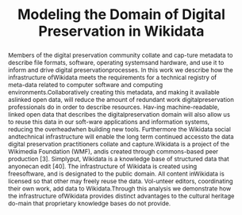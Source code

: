---
abstract: Members of the digital preservation community collate and cap-ture metadata
  to describe file formats, software, operating systemsand hardware, and use it to
  inform and drive digital preservationprocesses. In this work we describe how the
  infrastructure ofWikidata meets the requirements for a technical registry of meta-data
  related to computer software and computing environments.Collaboratively creating
  this metadata, and making it available aslinked open data, will reduce the amount
  of redundant work digitalpreservation professionals do in order to describe resources.
  Hav-ing machine-readable, linked open data that describes the digitalpreservation
  domain will also allow us to reuse this data in our soft-ware applications and information
  systems, reducing the overheadwhen building new tools. Furthermore the Wikidata
  social andtechnical infrastructure will enable the long term continued accessto
  the data digital preservation practitioners collate and capture.Wikidata is a project
  of the Wikimedia Foundation (WMF), andis created through commons-based peer production
  [3]. Simplyput, Wikidata is a knowledge base of structured data that anyonecan edit
  [40]. The infrastructure of Wikidata is created using freesoftware, and is designated
  to the public domain. All content inWikidata is licensed so that other may freely
  reuse the data. Vol-unteer editors, coordinating their own work, add data to Wikidata.Through
  this analysis we demonstrate how the infrastructure ofWikidata provides distinct
  advantages to the cultural heritage do-main that proprietary knowledge bases do
  not provide.
creators:
- Caron, Bertrand
- Thornton, Katherine
- Ledoux, Thomas
- Cochrane, Euan
- Wilson, Carl
date: null
document_url: https://services.phaidra.univie.ac.at/api/object/o:931058/download
grand_parent: iPRES
institutions:
- Open Preservation Foundation
- Yale University
- Bibliotheque nationale de France
keywords:
- kyoto
landing_page_url: https://phaidra.univie.ac.at/o:931058
language: eng
layout: publication
license: CC BY-SA 4.0 International
notes_url: null
parent: iPRES 2017
presentation_url: null
size: 999853
source_name: iPRES
title: Modeling the Domain of Digital Preservation in Wikidata
type: paper
year: 2017
---